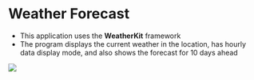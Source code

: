 # Weather Forecast

- This application uses the **WeatherKit** framework
- The program displays the current weather in the location, has hourly data display mode, and also shows the forecast for 10 days ahead

![](app_process.gif)
